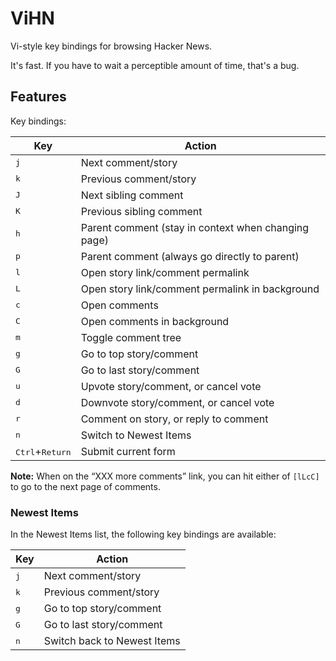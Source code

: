 # ViHN

Vi-style key bindings for browsing Hacker News.

It's fast. If you have to wait a perceptible amount of time, that's a bug.

## Features

Key bindings:

| Key          | Action
| ------------ | ------
| <kbd>j</kbd> | Next comment/story
| <kbd>k</kbd> | Previous comment/story
| <kbd>J</kbd> | Next sibling comment
| <kbd>K</kbd> | Previous sibling comment
| <kbd>h</kbd> | Parent comment (stay in context when changing page)
| <kbd>p</kbd> | Parent comment (always go directly to parent)
| <kbd>l</kbd> | Open story link/comment permalink
| <kbd>L</kbd> | Open story link/comment permalink in background
| <kbd>c</kbd> | Open comments
| <kbd>C</kbd> | Open comments in background
| <kbd>m</kbd> | Toggle comment tree
| <kbd>g</kbd> | Go to top story/comment
| <kbd>G</kbd> | Go to last story/comment
| <kbd>u</kbd> | Upvote story/comment, or cancel vote
| <kbd>d</kbd> | Downvote story/comment, or cancel vote
| <kbd>r</kbd> | Comment on story, or reply to comment
| <kbd>n</kbd> | Switch to Newest Items
| <kbd>Ctrl</kbd>+<kbd>Return</kbd> | Submit current form

**Note:**
When on the “XXX more comments” link, you can hit either of `[lLcC]` to go to the next page of comments.

### Newest Items

In the Newest Items list, the following key bindings are available:

| Key          | Action
| ------------ | ------
| <kbd>j</kbd> | Next comment/story
| <kbd>k</kbd> | Previous comment/story
| <kbd>g</kbd> | Go to top story/comment
| <kbd>G</kbd> | Go to last story/comment
| <kbd>n</kbd> | Switch back to Newest Items
